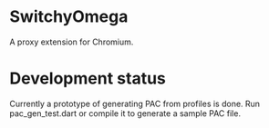 SwitchyOmega
============

A proxy extension for Chromium.

Development status
==================

Currently a prototype of generating PAC from profiles is done.
Run pac_gen_test.dart or compile it to generate a sample PAC file.